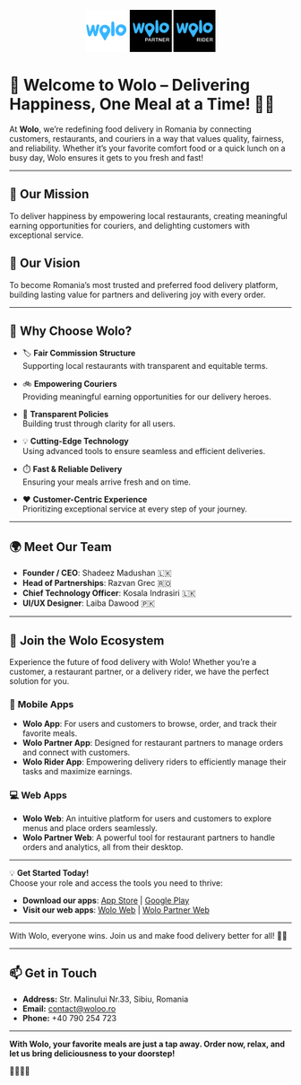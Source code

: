 
<p align="center">
  <a href="https://food.woloo.ro/"><img src="./assets/images/logo.png" alt="Wolo" width="75" /></a>
  <a href="https://restaurant.food.woloo.ro/"><img src="./assets/images/partner-logo.png" alt="Wolo Partner" width="75" /></a>
  <img src="./assets/images/rider-logo.png" alt="Wolo Partner" width="75" />
</p>
 
# 🍴 Welcome to Wolo – Delivering Happiness, One Meal at a Time! 🚴‍♂️  

At **Wolo**, we’re redefining food delivery in Romania by connecting customers, restaurants, and couriers in a way that values quality, fairness, and reliability. Whether it’s your favorite comfort food or a quick lunch on a busy day, Wolo ensures it gets to you fresh and fast!  

---

## 🎯 **Our Mission**  
To deliver happiness by empowering local restaurants, creating meaningful earning opportunities for couriers, and delighting customers with exceptional service.  

## 🌟 **Our Vision**  
To become Romania’s most trusted and preferred food delivery platform, building lasting value for partners and delivering joy with every order.  

---

## 🚀 **Why Choose Wolo?**  

- 🏷️ **Fair Commission Structure**  
  Supporting local restaurants with transparent and equitable terms.  

- 🚲 **Empowering Couriers**  
  Providing meaningful earning opportunities for our delivery heroes.  

- 🤝 **Transparent Policies**  
  Building trust through clarity for all users.  

- 💡 **Cutting-Edge Technology**  
  Using advanced tools to ensure seamless and efficient deliveries.  

- ⏱️ **Fast & Reliable Delivery**  
  Ensuring your meals arrive fresh and on time.  

- ❤️ **Customer-Centric Experience**  
  Prioritizing exceptional service at every step of your journey.  

---

## 🌍 **Meet Our Team**  

- **Founder / CEO**: Shadeez Madushan 🇱🇰  
- **Head of Partnerships**: Razvan Grec 🇷🇴  
- **Chief Technology Officer**: Kosala Indrasiri 🇱🇰  
- **UI/UX Designer**: Laiba Dawood 🇵🇰  

---

## 📲 **Join the Wolo Ecosystem**  

Experience the future of food delivery with Wolo! Whether you’re a customer, a restaurant partner, or a delivery rider, we have the perfect solution for you.  

### 📱 **Mobile Apps**  

- **Wolo App**: For users and customers to browse, order, and track their favorite meals.  
- **Wolo Partner App**: Designed for restaurant partners to manage orders and connect with customers.  
- **Wolo Rider App**: Empowering delivery riders to efficiently manage their tasks and maximize earnings.  

### 💻 **Web Apps**  

- **Wolo Web**: An intuitive platform for users and customers to explore menus and place orders seamlessly.  
- **Wolo Partner Web**: A powerful tool for restaurant partners to handle orders and analytics, all from their desktop.  

---

💡 **Get Started Today!**  
Choose your role and access the tools you need to thrive:  

- **Download our apps**: [App Store](#) | [Google Play](#)  
- **Visit our web apps**: [Wolo Web](https://food.woloo.ro/) | [Wolo Partner Web](https://restaurant.food.woloo.ro/)  

---

With Wolo, everyone wins. Join us and make food delivery better for all! 🍔🚀  


---

## 📫 **Get in Touch**  

- **Address:** Str. Malinului Nr.33, Sibiu, Romania  
- **Email:** [contact@woloo.ro](mailto:contact@woloo.ro)  
- **Phone:** +40 790 254 723  

---

**With Wolo, your favorite meals are just a tap away. Order now, relax, and let us bring deliciousness to your doorstep!**  

🍔🍕🌮🌱  
